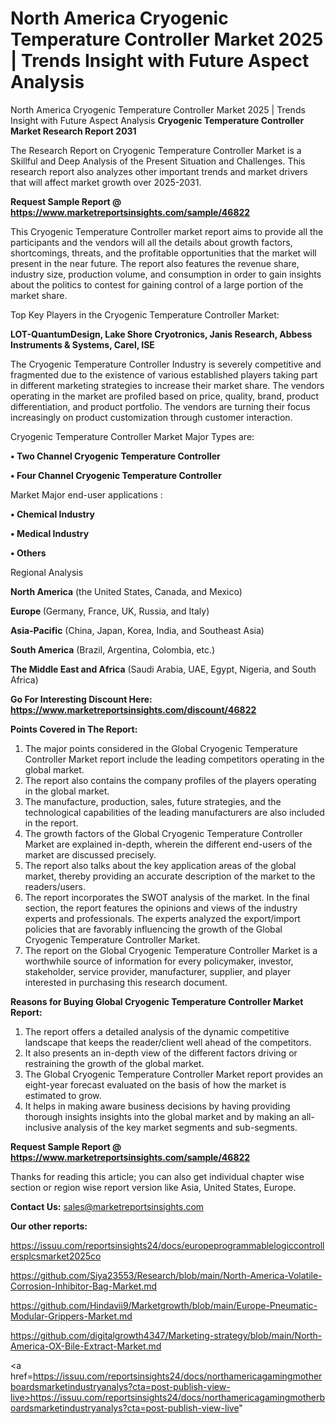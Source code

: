 # North America Cryogenic Temperature Controller Market 2025 | Trends Insight with Future Aspect Analysis
 North America Cryogenic Temperature Controller Market 2025 | Trends Insight with Future Aspect Analysis
<strong>Cryogenic Temperature Controller Market Research Report 2031</strong>

The Research Report on Cryogenic Temperature Controller Market is a Skillful and Deep Analysis of the Present Situation and Challenges. This research report also analyzes other important trends and market drivers that will affect market growth over 2025-2031.

<strong>Request Sample Report @ <a href=https://www.marketreportsinsights.com/sample/46822>https://www.marketreportsinsights.com/sample/46822</a></strong>

This Cryogenic Temperature Controller market report aims to provide all the participants and the vendors will all the details about growth factors, shortcomings, threats, and the profitable opportunities that the market will present in the near future. The report also features the revenue share, industry size, production volume, and consumption in order to gain insights about the politics to contest for gaining control of a large portion of the market share.

Top Key Players in the Cryogenic Temperature Controller Market:

<strong>LOT-QuantumDesign, Lake Shore Cryotronics, Janis Research, Abbess Instruments & Systems, Carel, ISE</strong>

The Cryogenic Temperature Controller Industry is severely competitive and fragmented due to the existence of various established players taking part in different marketing strategies to increase their market share. The vendors operating in the market are profiled based on price, quality, brand, product differentiation, and product portfolio. The vendors are turning their focus increasingly on product customization through customer interaction.

Cryogenic Temperature Controller Market Major Types are:

<strong>•  Two Channel Cryogenic Temperature Controller

•  Four Channel Cryogenic Temperature Controller</strong>

Market Major end-user applications :

<strong>•  Chemical Industry

•  Medical Industry

•  Others</strong>

Regional Analysis

</u><strong><b>North America</b></strong> (the United States, Canada, and Mexico)

<strong><b>Europe </b></strong>(Germany, France, UK, Russia, and Italy)

<strong><b>Asia-Pacific</b></strong> (China, Japan, Korea, India, and Southeast Asia)

<strong><b>South America</b></strong> (Brazil, Argentina, Colombia, etc.)

<strong><b>The Middle East and Africa</b></strong> (Saudi Arabia, UAE, Egypt, Nigeria, and South Africa)

<strong>Go For Interesting Discount Here: <a href=https://www.marketreportsinsights.com/discount/46822>https://www.marketreportsinsights.com/discount/46822</a></strong>

<strong>Points Covered in The Report:</strong>
<ol>
  <li>The major points considered in the Global Cryogenic Temperature Controller Market report include the leading competitors operating in the global market.</li>
  <li>The report also contains the company profiles of the players operating in the global market.</li>
  <li>The manufacture, production, sales, future strategies, and the technological capabilities of the leading manufacturers are also included in the report.</li>
  <li>The growth factors of the Global Cryogenic Temperature Controller Market are explained in-depth, wherein the different end-users of the market are discussed precisely.</li>
  <li>The report also talks about the key application areas of the global market, thereby providing an accurate description of the market to the readers/users.</li>
  <li>The report incorporates the SWOT analysis of the market. In the final section, the report features the opinions and views of the industry experts and professionals. The experts analyzed the export/import policies that are favorably influencing the growth of the Global Cryogenic Temperature Controller Market.</li>
  <li>The report on the Global Cryogenic Temperature Controller Market is a worthwhile source of information for every policymaker, investor, stakeholder, service provider, manufacturer, supplier, and player interested in purchasing this research document.</li>
</ol>
<strong>Reasons for Buying Global Cryogenic Temperature Controller Market Report:</strong>

<ol>
  <li>The report offers a detailed analysis of the dynamic competitive landscape that keeps the reader/client well ahead of the competitors.</li>
  <li>It also presents an in-depth view of the different factors driving or restraining the growth of the global market.</li>
  <li>The Global Cryogenic Temperature Controller Market report provides an eight-year forecast evaluated on the basis of how the market is estimated to grow.</li>
  <li>It helps in making aware business decisions by having providing thorough insights insights into the global market and by making an all-inclusive analysis of the key market segments and sub-segments.</li>
</ol>
<strong>Request Sample Report @ <a href=https://www.marketreportsinsights.com/sample/46822>https://www.marketreportsinsights.com/sample/46822</a></strong>


Thanks for reading this article; you can also get individual chapter wise section or region wise report version like Asia, United States, Europe.

<strong>Contact Us:</strong>
sales@marketreportsinsights.com

<strong>Our other reports:</strong>

<a href=https://issuu.com/reportsinsights24/docs/europeprogrammablelogiccontrollersplcsmarket2025co>https://issuu.com/reportsinsights24/docs/europeprogrammablelogiccontrollersplcsmarket2025co</a>

<a href=https://github.com/Siya23553/Research/blob/main/North-America-Volatile-Corrosion-Inhibitor-Bag-Market.md>https://github.com/Siya23553/Research/blob/main/North-America-Volatile-Corrosion-Inhibitor-Bag-Market.md</a>

<a href=https://github.com/Hindavii9/Marketgrowth/blob/main/Europe-Pneumatic-Modular-Grippers-Market.md>https://github.com/Hindavii9/Marketgrowth/blob/main/Europe-Pneumatic-Modular-Grippers-Market.md</a>

<a href=https://github.com/digitalgrowth4347/Marketing-strategy/blob/main/North-America-OX-Bile-Extract-Market.md>https://github.com/digitalgrowth4347/Marketing-strategy/blob/main/North-America-OX-Bile-Extract-Market.md</a>

<a href=https://issuu.com/reportsinsights24/docs/northamericagamingmotherboardsmarketindustryanalys?cta=post-publish-view-live>https://issuu.com/reportsinsights24/docs/northamericagamingmotherboardsmarketindustryanalys?cta=post-publish-view-live</a>"
